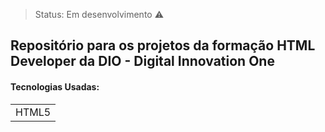 >Status: Em desenvolvimento ⚠️

## Repositório para os projetos da formação HTML Developer da DIO - Digital Innovation One

<h4>Tecnologias Usadas:</h4>

<table>
 <tr>
   <td>HTML5</td>
 </tr>
